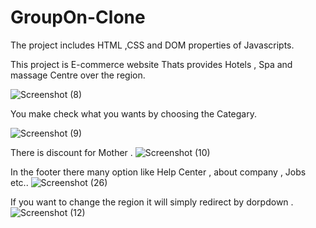 # GroupOn-Clone

The project includes HTML ,CSS and DOM properties of Javascripts.

This project is E-commerce website Thats provides Hotels , Spa and massage Centre over the region. 

![Screenshot (8)](https://github.com/VINAYOMKAR9/GroupOn-Clone/assets/109261762/74cb5114-22b6-47e3-9990-e092ee62ce9c)


You make check what you wants by choosing the Categary.

![Screenshot (9)](https://github.com/VINAYOMKAR9/GroupOn-Clone/assets/109261762/92e4e23b-c9e3-4983-9b02-b4464cec2de3)

There is discount for  Mother .
![Screenshot (10)](https://github.com/VINAYOMKAR9/GroupOn-Clone/assets/109261762/5d06b15d-a41a-46bd-a047-37d4e5e796bb)

In the footer there many option like Help Center , about company , Jobs etc..
![Screenshot (26)](https://github.com/VINAYOMKAR9/GroupOn-Clone/assets/109261762/15678cc8-b33b-4f0e-bdd4-4852c72d0c47)

If you want to change the region it will simply redirect by dorpdown .
![Screenshot (12)](https://github.com/VINAYOMKAR9/GroupOn-Clone/assets/109261762/fe0c4f00-bb26-494a-b92b-55e737cb2caf)
